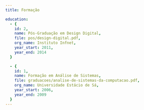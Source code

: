```yaml
---
title: Formação

education:
  - {
    id: 2,
    name: Pós-Graduação em Design Digital,
    file: pos/design-digital.pdf,
    org_name: Instituto Infnet,
    year_start: 2011,
    year_end: 2014
  }

  - {
    id: 1,
    name: Formação em Análise de Sistemas,
    file: graduacoes/analise-de-sistemas-da-computacao.pdf,
    org_name: Universidade Estácio de Sá,
    year_start: 2006,
    year_end: 2009
  }
---
```

